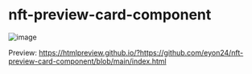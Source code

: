 # nft-preview-card-component

![image](https://user-images.githubusercontent.com/82727620/162389777-ab9ebe8b-214f-4f73-a8fd-82af92c22428.png)

Preview: 
https://htmlpreview.github.io/?https://github.com/eyon24/nft-preview-card-component/blob/main/index.html
